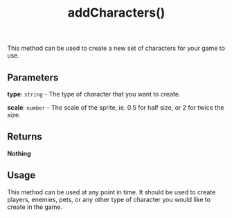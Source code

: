 ﻿---
title: addCharacters()
tags: [customize]
--- 
This method can be used to create a new set of characters for your game to use. 
## Parameters
**type**: `string` - The type of character that you want to create. 

**scale**: `number` - The scale of the sprite, ie. 0.5 for half size, or 2 for twice the size. 
## Returns
**Nothing**
## Usage
This method can be used at any point in time. It should be used to create players, enemies, pets, or any other type of character you would like to create in the game. 

